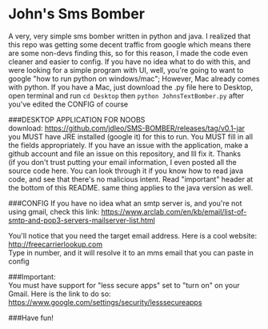 # John's Sms Bomber
A very, very simple sms bomber written in python and java. 
I realized that this repo was getting some decent traffic from google which means there are some non-devs finding this, so for this reason, I made the code even cleaner and easier to config. If you have no idea what to do with this, and were looking for a simple program with UI, well, you're going to want to google "how to run python on windows/mac"; However, Mac already comes with python. If you have a Mac, just download the .py file here to Desktop, open terminal and run ```cd Desktop``` then ```python JohnsTextBomber.py``` after you've edited the CONFIG of course  
  
###DESKTOP APPLICATION FOR NOOBS  
download: https://github.com/jdleo/SMS-BOMBER/releases/tag/v0.1-jar  
you MUST have JRE installed (google it) for this to run. You MUST fill in all the fields appropriately. If you have an issue with the application, make a github account and file an issue on this repository, and Ill fix it. Thanks  
(if you don't trust putting your email information, I even posted all the source code here. You can look through it if you know how to read java code, and see that there's no malicious intent. Read "important" header at the bottom of this README. same thing applies to the java version as well.  
  
###CONFIG
If you have no idea what an smtp server is, and you're not using gmail, check this link:   https://www.arclab.com/en/kb/email/list-of-smtp-and-pop3-servers-mailserver-list.html  
  
You'll notice that you need the target email address. Here is a cool website:  
http://freecarrierlookup.com  
Type in number, and it will resolve it to an mms email that you can paste in config  
  
###Important:  
You must have support for "less secure apps" set to "turn on" on your Gmail. Here is the link to do so: https://www.google.com/settings/security/lesssecureapps  
  
###Have fun!
  

